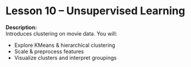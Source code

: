 # Lesson 10 – Unsupervised Learning

**Description:**  
Introduces clustering on movie data.
You will:
- Explore KMeans & hierarchical clustering
- Scale & preprocess features
- Visualize clusters and interpret groupings
